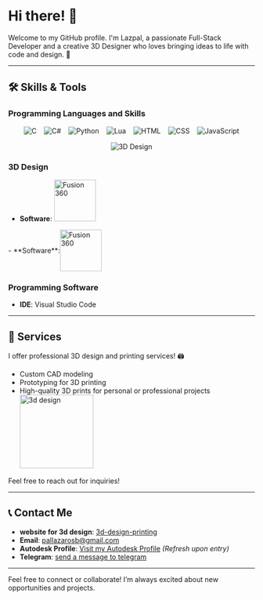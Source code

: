 # Hi there! 👋

Welcome to my GitHub profile. I'm Lazpal, a passionate Full-Stack Developer and a creative 3D Designer who loves bringing ideas to life with code and design. 🚀

---

## 🛠️ Skills & Tools

### Programming Languages and Skills

<div align="center" style="display: flex; flex-wrap: wrap; justify-content: center; gap: 15px;">
  <img src="https://img.shields.io/badge/C-%2300599C.svg?style=for-the-badge&logo=c&logoColor=white" alt="C">
  <img src="https://img.shields.io/badge/C%23-%23239120.svg?style=for-the-badge&logo=c-sharp&logoColor=white" alt="C#">
  <img src="https://img.shields.io/badge/Python-%233776AB.svg?style=for-the-badge&logo=python&logoColor=white" alt="Python">
  <img src="https://img.shields.io/badge/Lua-%23000080.svg?style=for-the-badge&logo=lua&logoColor=white" alt="Lua">
  <img src="https://img.shields.io/badge/HTML-%23E34F26.svg?style=for-the-badge&logo=html5&logoColor=white" alt="HTML">
  <img src="https://img.shields.io/badge/CSS-%231572B6.svg?style=for-the-badge&logo=css3&logoColor=white" alt="CSS">
  <img src="https://img.shields.io/badge/JavaScript-%23F7DF1E.svg?style=for-the-badge&logo=javascript&logoColor=black" alt="JavaScript">
  <img src="https://img.shields.io/badge/3D%20Design-Fusion%20360-%23FF6F00.svg?style=for-the-badge&logo=autodesk&logoColor=white" alt="3D Design">
</div>

### 3D Design
- **Software**: <a href="https://forums.autodesk.com/t5/user/viewprofilepage/user-id/12083135"><img src="https://nexgensolutions.com/wp-content/uploads/2024/02/2.png" alt="Fusion 360" style="height:85px;"></a>
<div style="display: flex; align-items: center;">
  <p>- **Software**: </p>
  <a href="https://forums.autodesk.com/t5/user/viewprofilepage/user-id/12083135"><img src="https://nexgensolutions.com/wp-content/uploads/2024/02/2.png" alt="Fusion 360" style="height:85px; margin-right: 20px;"></a>
</div>


### Programming Software
- **IDE**: Visual Studio Code

---

## 🌟 Services

I offer professional 3D design and printing services! 🖨️
- Custom CAD modeling
- Prototyping for 3D printing
- High-quality 3D prints for personal or professional projects
  <br>
<a href="https://3d-website-portofolio.glitch.me/"><img src="https://cdn.glitch.global/8fc27695-f665-4282-a0a7-4254974f9880/drone%20v5%20v5.png?v=1737214326142" alt="3d design" width="150" height="auto"></a>

Feel free to reach out for inquiries!

---

## 📞 Contact Me

- **website for 3d design**: [3d-design-printing](https://3d-design-printing.glitch.me/)
- **Email**: [pallazarosb@gmail.com](mailto:pallazarosb@gmail.com)
- **Autodesk Profile**: [Visit my Autodesk Profile](https://forums.autodesk.com/t5/user/viewprofilepage/user-id/12083135) *(Refresh upon entry)*
- **Telegram**: [send a message to telegram](https://t.me/LazarosPali)

---

Feel free to connect or collaborate! I’m always excited about new opportunities and projects.
